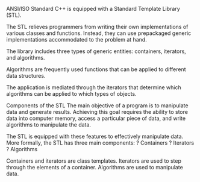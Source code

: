 ANSI/ISO Standard C++ is equipped with a Standard Template Library (STL).

The STL relieves programmers from writing their own implementations of various classes and functions. Instead, they can use prepackaged generic implementations accommodated to the problem at hand.

The library includes three types of generic entities: containers, iterators, and algorithms.

Algorithms are frequently used functions that can be applied to different data structures.

The application is mediated through the iterators that determine which algorithms can be applied to which types of objects.



Components of the STL
The main objective of a program is to manipulate data and generate results. Achieving this goal requires the ability to store data into computer memory, access a particular piece of data, and write algorithms to manipulate the data.

The STL is equipped with these features to effectively manipulate data. More formally, the STL has three main components:
? Containers
? Iterators
? Algorithms

Containers and iterators are class templates.
Iterators are used to step through the elements of a container.
Algorithms are used to manipulate data.
